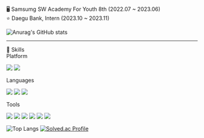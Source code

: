 🖥️ Samsumg SW Academy For Youth 8th (2022.07 ~ 2023.06)</br>
⭐ Daegu Bank, Intern (2023.10 ~ 2023.11)</br>

![Anurag's GitHub stats](https://github-readme-stats.vercel.app/api?username=GGE2&show_icons=true&theme=radical)

<hr>

💪 Skills</br>
Platform

<img src="https://img.shields.io/badge/Android-EE4C2C?style=flat&logo=Android&logoColor=white"> <img src="https://img.shields.io/badge/Spring-5C3EE8?style=flat&logo=spring boot&logoColor=black"></br>

Languages</br>

<img src="https://img.shields.io/badge/Java-FF6F00?style=flat&logoColor=white"> <img src="https://img.shields.io/badge/Kotlin-4285F4?style=flat&logo=kotlin&logoColor=white"> <img src="https://img.shields.io/badge/Python-3776AB?flat&logo=Python&logoColor=white">

Tools

<img src="https://img.shields.io/badge/Android Studio-8B89CC?style=flat&logo=android studio&logoColor=white"> <img src="https://img.shields.io/badge/Spring Boot-003791?style=flat&logo=spring boot&logoColor=white"> <img src="https://img.shields.io/badge/Visual Studio Code-0071C5?style=flat&logo=visual studio code&logoColor=white"> <img src="https://img.shields.io/badge/Intellij-181717?style=flat&logo=IntelliJ IDEA&logoColor=white"> <img src="https://img.shields.io/badge/Notion-FF0000?style=flat&logo=notion&logoColor=white"> <img src="https://img.shields.io/badge/Jira-7E4DD2style=flat&logo=jira studio&logoColor=white">

![Top Langs](https://github-readme-stats.vercel.app/api/top-langs/?username=GGE2&ayout=compact&theme=tokyonight)
[![Solved.ac Profile](http://mazassumnida.wtf/api/generate_badge?boj=dono3107)](https://solved.ac/dono3107)
